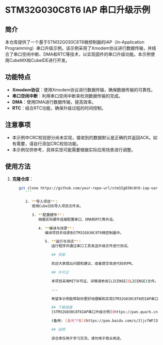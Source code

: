 # STM32G030C8T6 IAP 串口升级示例

## 简介

本仓库提供了一个基于STM32G030C8T6微控制器的IAP（In-Application Programming）串口升级示例。该示例采用了Xmodem协议进行数据传输，并结合了串口空闲中断、DMA和RTC等技术，以实现固件的串口升级功能。本示例使用CubeMX和CubeIDE进行开发。

## 功能特点

- **Xmodem协议**：使用Xmodem协议进行数据传输，确保数据传输的可靠性。
- **串口空闲中断**：利用串口空闲中断来检测数据传输的完成。
- **DMA**：使用DMA进行数据传输，提高效率。
- **RTC**：结合RTC功能，确保升级过程的时间控制。

## 注意事项

- 本示例中CRC校验部分尚未实现，接收到的数据默认是正确的并返回ACK。如有需要，请自行添加CRC校验功能。
- 本示例仅供参考，具体实现可能需要根据实际应用场景进行调整。

## 使用方法

1. **克隆仓库**：
   ```sh
      git clone https://github.com/your-repo-url/stm32g030c8t6-iap-uart-upgrade.git
         ```

         2. **导入项目**：
            使用CubeIDE导入项目文件夹。

            3. **配置硬件**：
               根据实际硬件连接配置串口、DMA和RTC等外设。

               4. **编译与烧录**：
                  编译项目并烧录到STM32G030C8T6微控制器中。

                  5. **运行与测试**：
                     运行程序并通过串口工具发送升级文件进行测试。

                     ## 贡献

                     欢迎大家提出问题和建议，或者提交改进代码的PR。

                     ## 许可证

                     本项目采用MIT许可证，详情请参阅[LICENSE](LICENSE)文件。

                     ---

                     希望本示例能帮助你更好地理解和实现STM32G030C8T6的IAP串口升级功能。如有任何问题，请随时联系。

                     ## 下载链接
                     [STM32G030C8T6IAP串口升级示例](https://pan.quark.cn/s/5f7e45cf3dc8) 

                     (备用: [备用下载](https://pan.baidu.com/s/1ljcfWFJ3MISOpqXCGHoMHw?pwd=1234))

                     ## 说明

                     该仓库仅用于学习交流，请勿用于商业用途。
